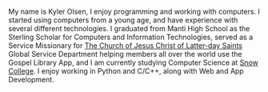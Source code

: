 My name is Kyler Olsen, I enjoy programming and working with computers.
I started using computers from a young age, and have experience with several different technologies.
I graduated from Manti High School as the Sterling Scholar for Computers and Information Technologies,
served as a Service Missionary for [The Church of Jesus Christ of Latter-day Saints](https://www.churchofjesuschrist.org)
Global Service Department helping members all over the world use the Gospel Library App,
and I am currently studying Computer Science at [Snow College](https://www.snow.edu).
I enjoy working in Python and C/C++, along with Web and App Development.
